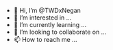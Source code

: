 - 👋 Hi, I’m @TWDxNegan
- 👀 I’m interested in ...
- 🌱 I’m currently learning ...
- 💞️ I’m looking to collaborate on ...
- 📫 How to reach me ...

<!---
TWDxNegan/TWDxNegan is a ✨ special ✨ repository because its `README.md` (this file) appears on your GitHub profile.
You can click the Preview link to take a look at your changes.
--->
